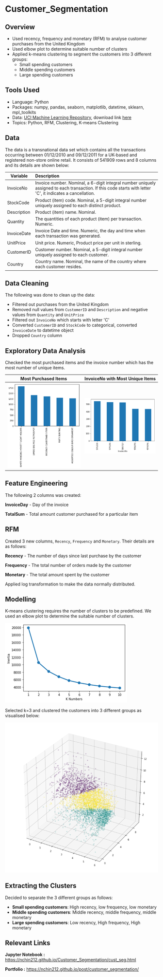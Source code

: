 # Customer_Segmentation

## Overview

- Used recency, frequency and monetary (RFM) to analyse customer purchases from the United Kingdom
- Used elbow plot to determine suitable number of clusters
- Applied k-means clustering to segment the customers into 3 different groups:
  - Small spending customers
  - Middle spending customers
  - Large spending customers

## Tools Used

- Language: Python 
- Packages: numpy, pandas, seaborn, matplotlib, datetime, sklearn, mpl_toolkits
- Data: [UCI Machine Learning Repository](https://archive.ics.uci.edu/ml/datasets/online+retail#), download link [here](https://archive.ics.uci.edu/ml/machine-learning-databases/00352/Online%20Retail.xlsx)
- Topics: Python, RFM, Clustering, K-means Clustering

## Data

The data is a transnational data set which contains all the transactions occurring between 01/12/2010 and 09/12/2011 for a UK-based and registered non-store online retail. It consists of 541909 rows and 8 columns and its details are shown below:

| Variable    | Description                                                                                                                                                 |
|-------------|:------------------------------------------------------------------------------------------------------------------------------------------------------------|
| InvoiceNo   | Invoice number. Nominal, a 6-digit integral number uniquely assigned to each transaction. If this code starts with letter 'C', it indicates a cancellation. |
| StockCode   | Product (item) code. Nominal, a 5-digit integral number uniquely assigned to each distinct product.                                                         |
| Description | Product (item) name. Nominal.                                                                                                                               |
| Quantity    | The quantities of each product (item) per transaction. Numeric.                                                                                             |
| InvoiceDate | Invoice Date and time. Numeric, the day and time when each transaction was generated.                                                                       |
| UnitPrice   | Unit price. Numeric, Product price per unit in sterling.                                                                                                    |
| CustomerID  | Customer number. Nominal, a 5-digit integral number uniquely assigned to each customer.                                                                     |
| Country     | Country name. Nominal, the name of the country where each customer resides.   

## Data Cleaning

The following was done to clean up the data:

- Filtered out purchases from the United Kingdom
- Removed null values from `CustomerID` and `Description` and negative values from `Quantity` and `UnitPrice`
- Filtered out `InvoiceNo` which starts with letter 'C'
- Converted `CustomerID` and `StockCode` to categorical, converted `InvoiceDate` to datetime object
- Dropped `Country` column

## Exploratory Data Analysis

Checked the most purchased items and the invoice number which has the most number of unique items.

Most Purchased Items          |  InvoiceNo with Most Unique Items
:-------------------------:|:-------------------------:
![alt text](https://github.com/nchin212/Customer_Segmentation/blob/gh-pages/plots/barplot1.png) |  ![alt text](https://github.com/nchin212/Customer_Segmentation/blob/gh-pages/plots/barplot2.png)


## Feature Engineering

The following 2 columns was created:

**InvoiceDay** - Day of the invoice

**TotalSum** - Total amount customer purchased for a particular item

## RFM

Created 3 new columns, `Recency`, `Frequency` and `Monetary`. Their details are as follows:

**Recency** - The number of days since last purchase by the customer

**Frequency** - The total number of orders made by the customer

**Monetary** - The total amount spent by the customer

Applied log transformation to make the data normally distributed.

## Modelling

K-means clustering requires the number of clusters to be predefined. We used an elbow plot to determine the suitable number of clusters.

![alt text](https://github.com/nchin212/Customer_Segmentation/blob/gh-pages/plots/elbow.png)

Selected k=3 and clustered the customers into 3 different groups as visualised below:

![alt text](https://github.com/nchin212/Customer_Segmentation/blob/gh-pages/plots/cluster.png)

## Extracting the Clusters

Decided to separate the 3 different groups as follows:

- **Small spending customers**: High recency, low frequency, low monetary
- **Middle spending customers**: Middle recency, middle frequency, middle monetary
- **Large spending customers**: Low recency, High frequency, High monetary

## Relevant Links

**Jupyter Notebook :** https://nchin212.github.io/Customer_Segmentation/cust_seg.html

**Portfolio :** https://nchin212.github.io/post/customer_segmentation/
